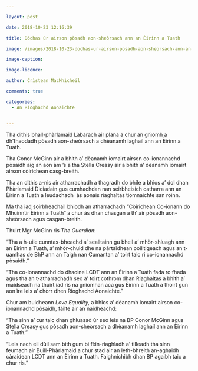 ```yaml
---

layout: post

date: 2018-10-23 12:16:39

title: Dòchas ùr airson pòsadh aon-sheòrsach ann an Èirinn a Tuath

image: /images/2018-10-23-dochas-ur-airson-posadh-aon-sheorsach-ann-an-eirinn-a-tuath.jpg

image-caption:

image-licence:

author: Crìstean MacMhìcheil

comments: true

categories:
  - An Rìoghachd Aonaichte
  

---
```


Tha dithis bhall-phàrlamaid Làbarach air plana a chur an gnìomh a dh&#8217;fhaodadh pòsadh aon-sheòrsach a dhèanamh laghail ann an Èirinn a Tuath.

<!--more-->

Tha Conor McGinn air a bhith a&#8217; dèanamh iomairt airson co-ionannachd pòsaidh aig an aon àm &#8217;s a tha Stella Creasy air a bhith a&#8217; dèanamh iomairt airson còirichean casg-breith.

Tha an dithis a-nis air atharrachadh a thagradh do bhile a bhios a&#8217; dol dhan Phàrlamaid Diciadain gus cumhachdan nan seirbheisich catharra ann an Èirinn a Tuath a leudachadh  às aonais riaghaltas tiomnaichte san roinn.

Ma tha iad soirbheachail bhiodh an atharrachadh &#8220;Còirichean Co-ionann do Mhuinntir Èirinn a Tuath&#8221; a chur às dhan chasgan a th&#8217; air pòsadh aon-sheòrsach agus casgan-breith.

Thuirt Mgr McGinn ris _The Guardian_:

&#8220;Tha a h-uile cunntas-bheachd a&#8217; sealltainn gu bheil a&#8217; mhòr-shluagh ann an Èirinn a Tuath, a&#8217; mhòr-chuid dhe na pàrtaidhean poilitigeach agus an t-uamhas de BhP ann an Taigh nan Cumantan a&#8217; toirt taic ri co-ionannachd pòsaidh.&#8221;

&#8220;Tha co-ionannachd do dhaoine LCDT ann an Èirinn a Tuath fada ro fhada agus tha an t-atharrachadh seo a&#8217; toirt cothrom dhan Riaghaltas a bhith a&#8217; maidseadh na thuirt iad ris na gnìomhan aca gus Èirinn a Tuath a thoirt gun aon ìre leis a&#8217; chòrr dhen Rìoghachd Aonaichte.&#8221;

Chur am buidheann _Love Equality,_ a bhios a&#8217; dèanamh iomairt airson co-ionannachd pòsaidh, fàilte air an naidheachd:

&#8220;Tha sinn a&#8217; cur taic dhan ghluasad ùr seo leis na BP Conor McGinn agus Stella Creasy gus pòsadh aon-sheòrsach a dhèanamh laghail ann an Èirinn a Tuath.&#8221;

&#8220;Leis nach eil dùil sam bith gum bi fèin-riaghladh a&#8217; tilleadh tha sinn feumach air Buill-Phàrlamaid a chur stad air an leth-bhreith an-aghaidh càraidean LCDT ann an Èirinn a Tuath. Faighnichibh dhan BP agaibh taic a chur ris.&#8221;
